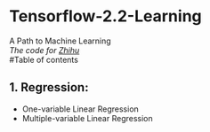 # Tensorflow-2.2-Learning
A Path to Machine Learning   
*The code for [Zhihu](https://zhuanlan.zhihu.com/c_1248380016209408000)*  
#Table of contents  
## 1. Regression:
* One-variable Linear Regression
* Multiple-variable Linear Regression
